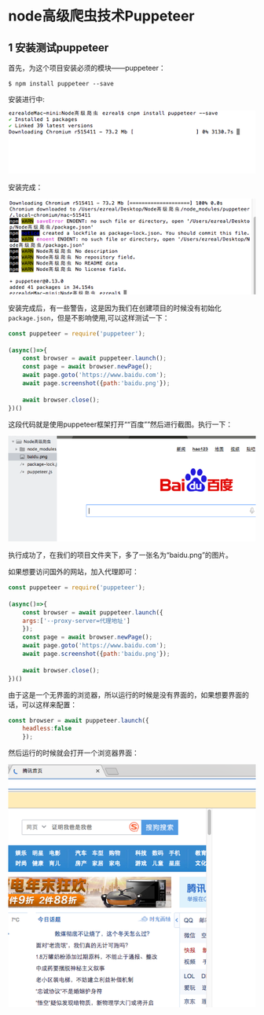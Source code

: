 # node高级爬虫技术Puppeteer

## 1 安装测试puppeteer
首先，为这个项目安装必须的模块——puppeteer：
```
$ npm install puppeteer --save
```
安装进行中:

![](img/001.png)

安装完成：

![](img/002.png)

安装完成后，有一些警告，这是因为我们在创建项目的时候没有初始化`package.json`，但是不影响使用,可以这样测试一下：
```javascript
const puppeteer = require('puppeteer');

(async()=>{
	const browser = await puppeteer.launch();
	const page = await browser.newPage();
	await page.goto('https://www.baidu.com');
	await page.screenshot({path:'baidu.png'});

	await browser.close();
})()
```
这段代码就是使用puppeteer框架打开““百度””然后进行截图。执行一下：

![](img/003.png)

执行成功了，在我们的项目文件夹下，多了一张名为“baidu.png”的图片。

如果想要访问国外的网站，加入代理即可：
```javascript
const puppeteer = require('puppeteer');

(async()=>{
	const browser = await puppeteer.launch({
    args:['--proxy-server=代理地址']
    });
	const page = await browser.newPage();
	await page.goto('https://www.baidu.com');
	await page.screenshot({path:'baidu.png'});

	await browser.close();
})()
```
由于这是一个无界面的浏览器，所以运行的时候是没有界面的，如果想要界面的话，可以这样来配置：
```javascript
const browser = await puppeteer.launch({
    headless:false
    });
```
然后运行的时候就会打开一个浏览器界面：

![](img/004.png)
